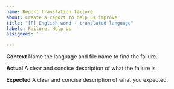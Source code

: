 ```yaml
---
name: Report translation failure
about: Create a report to help us improve
title: "[F] English word - translated language"
labels: Failure, Help Us
assignees: ''

---
```


**Context**
Name the language and file name to find the failure.

**Actual**
A clear and concise description of what the failure is.

**Expected**
A clear and concise description of what you expected.
